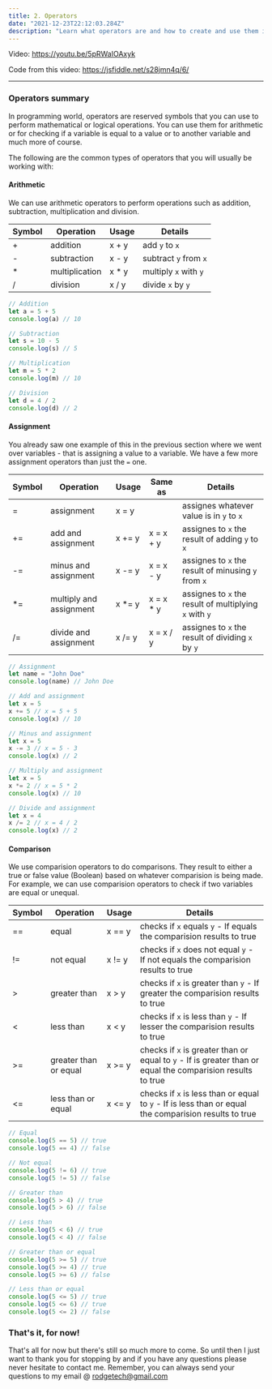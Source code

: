 ```yaml
---
title: 2. Operators
date: "2021-12-23T22:12:03.284Z"
description: "Learn what operators are and how to create and use them in Javascript."
---
```


Video: https://youtu.be/5pRWaIOAxyk

Code from this video: https://jsfiddle.net/s28jmn4q/6/

---

### Operators summary

In programming world, operators are reserved symbols that you can use to perform mathematical or logical operations. You can use them for arithmetic or for checking if a variable is equal to a value or to another variable and much more of course.

The following are the common types of operators that you will usually be working with:

#### Arithmetic

We can use arithmetic operators to perform operations such as addition, subtraction, multiplication and division.

| Symbol | Operation      | Usage  | Details               |
| ------ | -------------- | ------ | --------------------- |
| +      | addition       | x + y  | add `y` to `x`        |
| -      | subtraction    | x - y  | subtract `y` from `x` |
| \*     | multiplication | x \* y | multiply `x` with `y` |
| /      | division       | x / y  | divide `x` by `y`     |

```javascript
// Addition
let a = 5 + 5
console.log(a) // 10

// Subtraction
let s = 10 - 5
console.log(s) // 5

// Multiplication
let m = 5 * 2
console.log(m) // 10

// Division
let d = 4 / 2
console.log(d) // 2
```

#### Assignment

You already saw one example of this in the previous section where we went over variables - that is assigning a value to a variable. We have a few more assignment operators than just the `=` one.

| Symbol | Operation               | Usage   | Same as    | Details                                                |
| ------ | ----------------------- | ------- | ---------- | ------------------------------------------------------ |
| =      | assignment              | x = y   |            | assignes whatever value is in `y` to `x`               |
| +=     | add and assignment      | x += y  | x = x + y  | assignes to `x` the result of adding `y` to `x`        |
| -=     | minus and assignment    | x -= y  | x = x - y  | assignes to `x` the result of minusing `y` from `x`    |
| \*=    | multiply and assignment | x \*= y | x = x \* y | assignes to `x` the result of multiplying `x` with `y` |
| /=     | divide and assignment   | x /= y  | x = x / y  | assignes to `x` the result of dividing `x` by `y`      |

```javascript
// Assignment
let name = "John Doe"
console.log(name) // John Doe

// Add and assignment
let x = 5
x += 5 // x = 5 + 5
console.log(x) // 10

// Minus and assignment
let x = 5
x -= 3 // x = 5 - 3
console.log(x) // 2

// Multiply and assignment
let x = 5
x *= 2 // x = 5 * 2
console.log(x) // 10

// Divide and assignment
let x = 4
x /= 2 // x = 4 / 2
console.log(x) // 2
```

#### Comparison

We use comparision operators to do comparisons. They result to either a true or false value (Boolean) based on whatever comparision is being made. For example, we can use comparision operators to check if two variables are equal or unequal.

| Symbol | Operation             | Usage  | Details                                                                                                     |
| ------ | --------------------- | ------ | ----------------------------------------------------------------------------------------------------------- |
| ==     | equal                 | x == y | checks if `x` equals `y` - If equals the comparision results to true                                        |
| !=     | not equal             | x != y | checks if `x` does not equal `y` - If not equals the comparision results to true                            |
| >      | greater than          | x > y  | checks if `x` is greater than `y` - If greater the comparision results to true                              |
| <      | less than             | x < y  | checks if `x` is less than `y` - If lesser the comparision results to true                                  |
| >=     | greater than or equal | x >= y | checks if `x` is greater than or equal to `y` - If is greater than or equal the comparision results to true |
| <=     | less than or equal    | x <= y | checks if `x` is less than or equal to `y` - If is less than or equal the comparision results to true       |

```javascript
// Equal
console.log(5 == 5) // true
console.log(5 == 4) // false

// Not equal
console.log(5 != 6) // true
console.log(5 != 5) // false

// Greater than
console.log(5 > 4) // true
console.log(5 > 6) // false

// Less than
console.log(5 < 6) // true
console.log(5 < 4) // false

// Greater than or equal
console.log(5 >= 5) // true
console.log(5 >= 4) // true
console.log(5 >= 6) // false

// Less than or equal
console.log(5 <= 5) // true
console.log(5 <= 6) // true
console.log(5 <= 2) // false
```

### That's it, for now!

That's all for now but there's still so much more to come. So until then I just want to thank you for stopping by and if you have any questions please never hesitate to contact me. Remember, you can always send your questions to my email @ rodgetech@gmail.com
